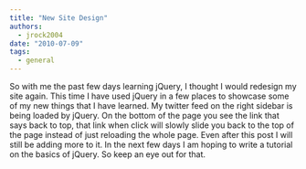 ```yaml
---
title: "New Site Design"
authors:
  - jrock2004
date: "2010-07-09"
tags:
  - general
---
```


So with me the past few days learning jQuery, I thought I would redesign my site again. This time I have used jQuery in a few places to showcase some of my new things that I have learned. My twitter feed on the right sidebar is being loaded by jQuery. On the bottom of the page you see the link that says back to top, that link when click will slowly slide you back to the top of the page instead of just reloading the whole page. Even after this post I will still be adding more to it. In the next few days I am hoping to write a tutorial on the basics of jQuery. So keep an eye out for that.
